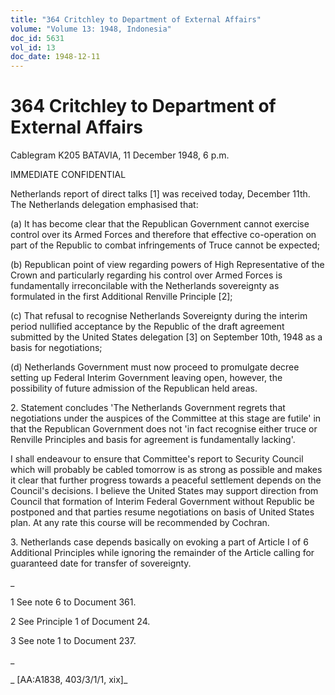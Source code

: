```yaml
---
title: "364 Critchley to Department of External Affairs"
volume: "Volume 13: 1948, Indonesia"
doc_id: 5631
vol_id: 13
doc_date: 1948-12-11
---
```


# 364 Critchley to Department of External Affairs

Cablegram K205 BATAVIA, 11 December 1948, 6 p.m.

IMMEDIATE CONFIDENTIAL

Netherlands report of direct talks [1] was received today, December 11th. The Netherlands delegation emphasised that:

(a) It has become clear that the Republican Government cannot exercise control over its Armed Forces and therefore that effective co-operation on part of the Republic to combat infringements of Truce cannot be expected;

(b) Republican point of view regarding powers of High Representative of the Crown and particularly regarding his control over Armed Forces is fundamentally irreconcilable with the Netherlands sovereignty as formulated in the first Additional Renville Principle [2];

(c) That refusal to recognise Netherlands Sovereignty during the interim period nullified acceptance by the Republic of the draft agreement submitted by the United States delegation [3] on September 10th, 1948 as a basis for negotiations;

(d) Netherlands Government must now proceed to promulgate decree setting up Federal Interim Government leaving open, however, the possibility of future admission of the Republican held areas.

2\. Statement concludes 'The Netherlands Government regrets that negotiations under the auspices of the Committee at this stage are futile' in that the Republican Government does not 'in fact recognise either truce or Renville Principles and basis for agreement is fundamentally lacking'.

I shall endeavour to ensure that Committee's report to Security Council which will probably be cabled tomorrow is as strong as possible and makes it clear that further progress towards a peaceful settlement depends on the Council's decisions. I believe the United States may support direction from Council that formation of Interim Federal Government without Republic be postponed and that parties resume negotiations on basis of United States plan. At any rate this course will be recommended by Cochran.

3\. Netherlands case depends basically on evoking a part of Article I of 6 Additional Principles while ignoring the remainder of the Article calling for guaranteed date for transfer of sovereignty.

_

1 See note 6 to Document 361.

2 See Principle 1 of Document 24.

3 See note 1 to Document 237.

_

_ [AA:A1838, 403/3/1/1, xix]_
